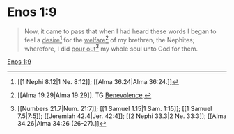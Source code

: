 # Enos 1:9

> Now, it came to pass that when I had heard these words I began to feel a <u>desire</u>[^a] for the <u>welfare</u>[^b] of my brethren, the Nephites; wherefore, I did <u>pour out</u>[^c] my whole soul unto God for them.

[Enos 1:9](https://www.churchofjesuschrist.org/study/scriptures/bofm/enos/1?lang=eng&id=p9#p9)


[^a]: [[1 Nephi 8.12|1 Ne. 8:12]]; [[Alma 36.24|Alma 36:24.]]
[^b]: [[Alma 19.29|Alma 19:29]]. TG [Benevolence](https://www.churchofjesuschrist.org/study/scriptures/tg/benevolence?lang=eng).
[^c]: [[Numbers 21.7|Num. 21:7]]; [[1 Samuel 1.15|1 Sam. 1:15]]; [[1 Samuel 7.5|7:5]]; [[Jeremiah 42.4|Jer. 42:4]]; [[2 Nephi 33.3|2 Ne. 33:3]]; [[Alma 34.26|Alma 34:26 (26-27).]]
